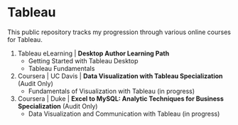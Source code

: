 # Tableau
This public repository tracks my progression through various online courses for Tableau.  
 
1. Tableau eLearning | **Desktop Author Learning Path**  
   - Getting Started with Tableau Desktop
   - Tableau Fundamentals
2. Coursera | UC Davis | **Data Visualization with Tableau Specialization** (Audit Only)
   -  Fundamentals of Visualization with Tableau (in progress)
3. Coursera | Duke | **Excel to MySQL: Analytic Techniques for Business Specialization** (Audit Only)
   -  Data Visualization and Communication with Tableau (in progress)
